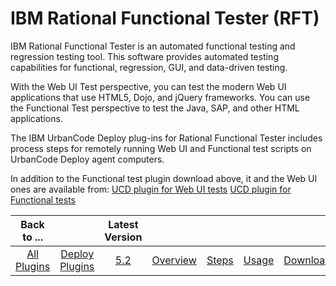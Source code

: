 
IBM Rational Functional Tester (RFT)
====================================

IBM Rational Functional Tester is an automated functional testing and regression testing tool. This software provides automated testing capabilities for functional, regression, GUI, and data-driven testing.

With the Web UI Test perspective, you can test the modern Web UI applications that use HTML5, Dojo, and jQuery frameworks. You can use the Functional Test perspective to test the Java, SAP, and other HTML applications.

The IBM UrbanCode Deploy plug-ins for Rational Functional Tester includes process steps for remotely running Web UI and Functional test scripts on UrbanCode Deploy agent computers.

In addition to the Functional test plugin download above, it and the Web UI ones are available from: [UCD plugin for Web UI tests](https://www.urbancode.com/uc-downloads/plugins/ibmucd/RFE-WebUI-UCD/RFT-WebUI-UCD-4.0.zip) [UCD plugin for Functional tests](https://www.urbancode.com/uc-downloads/plugins/ibmucd/RFT-UCD/RFT-UCD-4.0.zip)


|Back to ...||Latest Version|||||
| :---: | :---: | :---: | :---: | :---: | :---: | :---: |
|[All Plugins](../../index.md)|[Deploy Plugins](../README.md)|[5.2](https://raw.githubusercontent.com/UrbanCode/IBM-UCD-PLUGINS/main/files/RFT-UCD/RFT-UCD-5.2.zip)|[Overview](overview.md)|[Steps](steps.md)|[Usage](usage.md)|[Downloads](downloads.md)|
